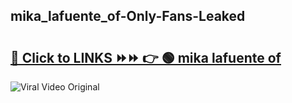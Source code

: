 
 ## mika_lafuente_of-Only-Fans-Leaked

# <h2><a href="https://clipsfans.com/mika_lafuente_of&ref=git">🔗 Click to LINKS ⏩⏩ 👉 🟢 mika lafuente of </a></h2>

<a href="https://clipsfans.com/mika_lafuente_of&ref=git" rel="nofollow" data-target="animated-image.originalLink"><img src="https://i.ibb.co.com/xMMVF88/686577567.gif" alt="Viral Video Original" style="max-width: 100%; display: inline-block;" data-target="animated-image.originalImage"></a>
